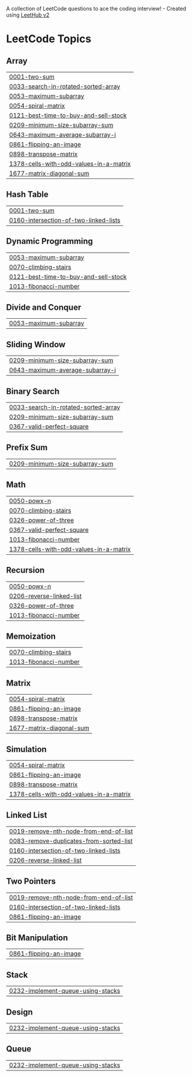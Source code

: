 A collection of LeetCode questions to ace the coding interview! - Created using [LeetHub v2](https://github.com/arunbhardwaj/LeetHub-2.0)
<!---LeetCode Topics Start-->
# LeetCode Topics
## Array
|  |
| ------- |
| [0001-two-sum](https://github.com/avula00/Leetcode/tree/master/0001-two-sum) |
| [0033-search-in-rotated-sorted-array](https://github.com/avula00/Leetcode/tree/master/0033-search-in-rotated-sorted-array) |
| [0053-maximum-subarray](https://github.com/avula00/Leetcode/tree/master/0053-maximum-subarray) |
| [0054-spiral-matrix](https://github.com/avula00/Leetcode/tree/master/0054-spiral-matrix) |
| [0121-best-time-to-buy-and-sell-stock](https://github.com/avula00/Leetcode/tree/master/0121-best-time-to-buy-and-sell-stock) |
| [0209-minimum-size-subarray-sum](https://github.com/avula00/Leetcode/tree/master/0209-minimum-size-subarray-sum) |
| [0643-maximum-average-subarray-i](https://github.com/avula00/Leetcode/tree/master/0643-maximum-average-subarray-i) |
| [0861-flipping-an-image](https://github.com/avula00/Leetcode/tree/master/0861-flipping-an-image) |
| [0898-transpose-matrix](https://github.com/avula00/Leetcode/tree/master/0898-transpose-matrix) |
| [1378-cells-with-odd-values-in-a-matrix](https://github.com/avula00/Leetcode/tree/master/1378-cells-with-odd-values-in-a-matrix) |
| [1677-matrix-diagonal-sum](https://github.com/avula00/Leetcode/tree/master/1677-matrix-diagonal-sum) |
## Hash Table
|  |
| ------- |
| [0001-two-sum](https://github.com/avula00/Leetcode/tree/master/0001-two-sum) |
| [0160-intersection-of-two-linked-lists](https://github.com/avula00/Leetcode/tree/master/0160-intersection-of-two-linked-lists) |
## Dynamic Programming
|  |
| ------- |
| [0053-maximum-subarray](https://github.com/avula00/Leetcode/tree/master/0053-maximum-subarray) |
| [0070-climbing-stairs](https://github.com/avula00/Leetcode/tree/master/0070-climbing-stairs) |
| [0121-best-time-to-buy-and-sell-stock](https://github.com/avula00/Leetcode/tree/master/0121-best-time-to-buy-and-sell-stock) |
| [1013-fibonacci-number](https://github.com/avula00/Leetcode/tree/master/1013-fibonacci-number) |
## Divide and Conquer
|  |
| ------- |
| [0053-maximum-subarray](https://github.com/avula00/Leetcode/tree/master/0053-maximum-subarray) |
## Sliding Window
|  |
| ------- |
| [0209-minimum-size-subarray-sum](https://github.com/avula00/Leetcode/tree/master/0209-minimum-size-subarray-sum) |
| [0643-maximum-average-subarray-i](https://github.com/avula00/Leetcode/tree/master/0643-maximum-average-subarray-i) |
## Binary Search
|  |
| ------- |
| [0033-search-in-rotated-sorted-array](https://github.com/avula00/Leetcode/tree/master/0033-search-in-rotated-sorted-array) |
| [0209-minimum-size-subarray-sum](https://github.com/avula00/Leetcode/tree/master/0209-minimum-size-subarray-sum) |
| [0367-valid-perfect-square](https://github.com/avula00/Leetcode/tree/master/0367-valid-perfect-square) |
## Prefix Sum
|  |
| ------- |
| [0209-minimum-size-subarray-sum](https://github.com/avula00/Leetcode/tree/master/0209-minimum-size-subarray-sum) |
## Math
|  |
| ------- |
| [0050-powx-n](https://github.com/avula00/Leetcode/tree/master/0050-powx-n) |
| [0070-climbing-stairs](https://github.com/avula00/Leetcode/tree/master/0070-climbing-stairs) |
| [0326-power-of-three](https://github.com/avula00/Leetcode/tree/master/0326-power-of-three) |
| [0367-valid-perfect-square](https://github.com/avula00/Leetcode/tree/master/0367-valid-perfect-square) |
| [1013-fibonacci-number](https://github.com/avula00/Leetcode/tree/master/1013-fibonacci-number) |
| [1378-cells-with-odd-values-in-a-matrix](https://github.com/avula00/Leetcode/tree/master/1378-cells-with-odd-values-in-a-matrix) |
## Recursion
|  |
| ------- |
| [0050-powx-n](https://github.com/avula00/Leetcode/tree/master/0050-powx-n) |
| [0206-reverse-linked-list](https://github.com/avula00/Leetcode/tree/master/0206-reverse-linked-list) |
| [0326-power-of-three](https://github.com/avula00/Leetcode/tree/master/0326-power-of-three) |
| [1013-fibonacci-number](https://github.com/avula00/Leetcode/tree/master/1013-fibonacci-number) |
## Memoization
|  |
| ------- |
| [0070-climbing-stairs](https://github.com/avula00/Leetcode/tree/master/0070-climbing-stairs) |
| [1013-fibonacci-number](https://github.com/avula00/Leetcode/tree/master/1013-fibonacci-number) |
## Matrix
|  |
| ------- |
| [0054-spiral-matrix](https://github.com/avula00/Leetcode/tree/master/0054-spiral-matrix) |
| [0861-flipping-an-image](https://github.com/avula00/Leetcode/tree/master/0861-flipping-an-image) |
| [0898-transpose-matrix](https://github.com/avula00/Leetcode/tree/master/0898-transpose-matrix) |
| [1677-matrix-diagonal-sum](https://github.com/avula00/Leetcode/tree/master/1677-matrix-diagonal-sum) |
## Simulation
|  |
| ------- |
| [0054-spiral-matrix](https://github.com/avula00/Leetcode/tree/master/0054-spiral-matrix) |
| [0861-flipping-an-image](https://github.com/avula00/Leetcode/tree/master/0861-flipping-an-image) |
| [0898-transpose-matrix](https://github.com/avula00/Leetcode/tree/master/0898-transpose-matrix) |
| [1378-cells-with-odd-values-in-a-matrix](https://github.com/avula00/Leetcode/tree/master/1378-cells-with-odd-values-in-a-matrix) |
## Linked List
|  |
| ------- |
| [0019-remove-nth-node-from-end-of-list](https://github.com/avula00/Leetcode/tree/master/0019-remove-nth-node-from-end-of-list) |
| [0083-remove-duplicates-from-sorted-list](https://github.com/avula00/Leetcode/tree/master/0083-remove-duplicates-from-sorted-list) |
| [0160-intersection-of-two-linked-lists](https://github.com/avula00/Leetcode/tree/master/0160-intersection-of-two-linked-lists) |
| [0206-reverse-linked-list](https://github.com/avula00/Leetcode/tree/master/0206-reverse-linked-list) |
## Two Pointers
|  |
| ------- |
| [0019-remove-nth-node-from-end-of-list](https://github.com/avula00/Leetcode/tree/master/0019-remove-nth-node-from-end-of-list) |
| [0160-intersection-of-two-linked-lists](https://github.com/avula00/Leetcode/tree/master/0160-intersection-of-two-linked-lists) |
| [0861-flipping-an-image](https://github.com/avula00/Leetcode/tree/master/0861-flipping-an-image) |
## Bit Manipulation
|  |
| ------- |
| [0861-flipping-an-image](https://github.com/avula00/Leetcode/tree/master/0861-flipping-an-image) |
## Stack
|  |
| ------- |
| [0232-implement-queue-using-stacks](https://github.com/avula00/Leetcode/tree/master/0232-implement-queue-using-stacks) |
## Design
|  |
| ------- |
| [0232-implement-queue-using-stacks](https://github.com/avula00/Leetcode/tree/master/0232-implement-queue-using-stacks) |
## Queue
|  |
| ------- |
| [0232-implement-queue-using-stacks](https://github.com/avula00/Leetcode/tree/master/0232-implement-queue-using-stacks) |
<!---LeetCode Topics End-->